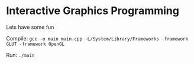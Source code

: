 # Interactive Graphics Programming

Lets have some fun

Compile: `gcc -o main main.cpp -L/System/Library/Frameworks -framework GLUT -framework OpenGL`

Run: `./main`